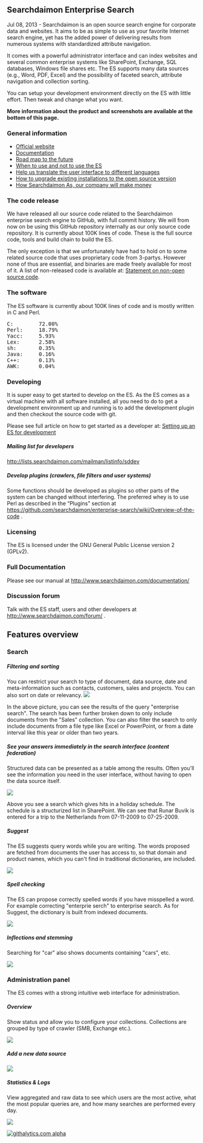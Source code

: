 ## Searchdaimon Enterprise Search ##

Jul 08, 2013 - Searchdaimon is an open source search engine for corporate data and websites. It aims to be as simple to use as your favorite Internet search engine, yet has the added power of delivering results from numerous systems with standardized attribute navigation.

It comes with a powerful administrator interface and can index websites and several common enterprise systems like SharePoint, Exchange, SQL databases, Windows file shares etc. The ES supports many data sources (e.g., Word, PDF, Excel) and the possibility of faceted search, attribute navigation and collection sorting.

You can setup your development environment directly on the ES with little effort. Then tweak and change what you want. 

**More information about the product and screenshots are available at the bottom of this page.**

### General information ###
- [Official website](http://www.searchdaimon.com/)
- [Documentation](http://www.searchdaimon.com/documentation/)
- [Road map to the future](http://www.searchdaimon.com/wiki/Road_map_to_the_future)
- [When to use and not to use the ES](http://www.searchdaimon.com/products/when_to_use_and_not_to_use/)
- [Help us translate the user interface to different languages](http://www.searchdaimon.com/documentation/C48/#translating_the_search_engine_result_page_into_a_new_language)
- [How to upgrade existing installations to the open source version](http://www.searchdaimon.com/wiki/Upgrade_existing_installations_to_the_open_source_version)
- [How Searchdaimon As, our company will make money](http://www.searchdaimon.com/wiki/Monetizing_the_ES)

### The code release ###
We have released all our source code related to the Searchdaimon enterprise search engine to GitHub, with full commit history. We will from now on be using this GitHub repository internally as our only source code repository. It is currently about 100K lines of code. These is the full source code, tools and build chain to build the ES.

The only exception is that we unfortunately have had to hold on to some related source code that uses proprietary code from 3-partys. However none of thus are essential, and binaries are made freely available for most of it. A list of non-released code is available at: [Statement on non-open source code](http://www.searchdaimon.com/wiki/Statement_on_non_open_source_code).


### The software ###

The ES software is currently about 100K lines of code and is mostly written in C and Perl.

<pre>
C:        72.00%
Perl:     18.79%
Yacc:     5.93%
Lex:      2.58%
sh:       0.35%
Java:     0.16%
C++:      0.13%
AWK:      0.04%
</pre>

### Developing ###
It is super easy to get started to develop on the ES. As the ES comes as a virtual machine with all software installed, all you need to do to get a development environment up and running is to add the development plugin and then checkout the source code with git.

Please see full article on how to get started as a developer at: [Setting up an ES for development](https://github.com/searchdaimon/enterprise-search/wiki/Setting-up-an-ES-for-development "Setting up an ES for development")

##### Mailing list for developers
http://lists.searchdaimon.com/mailman/listinfo/sddev

##### Develop plugins (crawlers, file filters and user systems) ###
Some functions should be developed as plugins so other parts of the system can be changed without interfering. The preferred whey is to use Perl as described in the “Plugins” section at https://github.com/searchdaimon/enterprise-search/wiki/Overview-of-the-code .

### Licensing ###
The ES is licensed under the GNU General Public License version 2 (GPLv2).

### Full Documentation ###
Please see our manual at http://www.searchdaimon.com/documentation/

### Discussion forum ###
Talk with the ES staff, users and other developers at http://www.searchdaimon.com/forum/ .

## Features overview ##

### Search ###

##### Filtering and sorting #####
You can restrict your search to type of document, data source, date and meta-information such as contacts, customers, sales and projects. You can also sort on date or relevancy.
![](https://raw.github.com/searchdaimon/enterprise-search/master/doc/images/filter2.png)

In the above picture, you can see the results of the query "enterprise search". The search has been further broken down to only include documents from the "Sales" collection. You can also filter the search to only include documents from a file type like Excel or PowerPoint, or from a date interval like this year or older than two years.

##### See your answers immediately in the search interface (content federation) #####
Structured data can be presented as a table among the results. Often you'll see the information you need in the user interface, without having to open the data source itself.

![](https://raw.github.com/searchdaimon/enterprise-search/master/doc/images/ferie_i_res.jpg)

Above you see a search which gives hits in a holiday schedule. The schedule is a structurized list in SharePoint. We can see that Runar Buvik is entered for a trip to the Netherlands from 07-11-2009 to 07-25-2009.

##### Suggest #####
The ES suggests query words while you are writing. The words proposed are fetched from documents the user has access to, so that domain and product names, which you can't find in traditional dictionaries, are included.

![](https://raw.github.com/searchdaimon/enterprise-search/master/doc/images/suggest.jpg)

##### Spell checking #####
The ES can propose correctly spelled words if you have misspelled a word. For example correcting "enterprie serch" to enterprise search. As for Suggest, the dictionary is built from indexed documents.

![](https://raw.github.com/searchdaimon/enterprise-search/master/doc/images/enterprise_search_spellingl2.png)

##### Inflections and stemming #####
Searching for "car" also shows documents containing "cars", etc.

![](https://raw.github.com/searchdaimon/enterprise-search/master/doc/images/enterprise_search_bil2.png)

### Administration panel ###
The ES comes with a strong intuitive web interface for administration.

##### Overview #####
Show status and allow you to configure your collections. Collections are grouped by type of crawler (SMB, Exchange etc.).

![](https://raw.github.com/searchdaimon/enterprise-search/master/doc/images/admin_overview.png)

##### Add a new data source #####
![](https://raw.github.com/searchdaimon/enterprise-search/master/doc/images/admin_manage_edit.png)

##### Statistics & Logs #####
View aggregated and raw data to see which users are the most active, what the most popular queries are, and how many searches are performed every day.

![](https://raw.github.com/searchdaimon/enterprise-search/master/doc/images/admin_statistics.png)


[![githalytics.com alpha](https://cruel-carlota.pagodabox.com/0006bafa8684b5f7f2709080974b01ad "githalytics.com")](http://githalytics.com/searchdaimon/enterprise-search)
